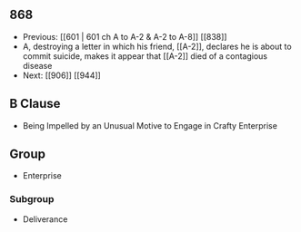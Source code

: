 ## 868
- Previous: [[601 | 601 ch A to A-2 &amp; A-2 to A-8]] [[838]] 
- A, destroying a letter in which his friend, [[A-2]], declares he is about to commit suicide, makes it appear that [[A-2]] died of a contagious disease
- Next: [[906]] [[944]] 

## B Clause
- Being Impelled by an Unusual Motive to Engage in Crafty Enterprise

## Group
- Enterprise

### Subgroup
- Deliverance

